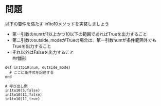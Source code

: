 # 問題  
以下の要件を満たす in1to10メソッドを実装しましょう  
- 第一引数のnumが1以上かつ10以下の範囲であればTrueを出力すること
- 第二引数のoutside_modeがTrueの場合は、第一引数numが条件範囲外でもTrueを出力すること
- それ以外はFalseを出力すること  
##雛形
```
def in1to10(num, outside_mode)
  # ここに条件式を記述する
end

# 呼び出し例
in1to10(5,false)
in1to10(11,false) 
in1to10(11,true)
```
